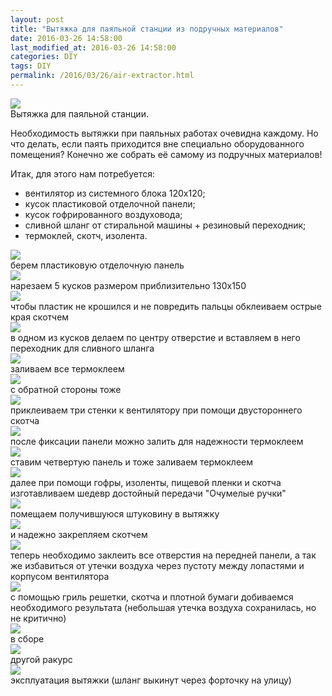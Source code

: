 ```yaml
---
layout: post
title: "Вытяжка для паяльной станции из подручных материалов"
date: 2016-03-26 14:58:00
last_modified_at: 2016-03-26 14:58:00
categories: DIY
tags: DIY
permalink: /2016/03/26/air-extractor.html
---
```



<div class="post-image-container">
<a href="/img/posts/2016-03-26-air-extractor/air-extractor.jpg">
<img class="post-image-img" src="/img/posts/2016-03-26-air-extractor/air-extractor.jpg">
</a>
<div class="post-image-caption">Вытяжка для паяльной станции.</div>
</div>

Необходимость вытяжки при паяльных работах очевидна каждому.
Но что делать, если паять приходится вне специально оборудованного помещения?
Конечно же собрать её самому из подручных материалов!

<!--more-->

Итак, для этого нам потребуется:

* вентилятор из системного блока 120х120;
* кусок пластиковой отделочной панели;
* кусок гофрированного воздуховода;
* сливной шланг от стиральной машины + резиновый переходник;
* термоклей, скотч, изолента.

<div class="post-image-container">
<a href="/img/posts/2016-03-26-air-extractor/1.jpg">
<img class="post-image-img" src="/img/posts/2016-03-26-air-extractor/1.jpg">
</a>
<div class="post-image-caption">берем пластиковую отделочную панель</div>
</div>


<div class="post-image-container">
<a href="/img/posts/2016-03-26-air-extractor/2.jpg">
<img class="post-image-img" src="/img/posts/2016-03-26-air-extractor/2.jpg">
</a>
<div class="post-image-caption">нарезаем 5 кусков размером приблизительно 130х150</div>
</div>


<div class="post-image-container">
<a href="/img/posts/2016-03-26-air-extractor/3.jpg">
<img class="post-image-img" src="/img/posts/2016-03-26-air-extractor/3.jpg">
</a>
<div class="post-image-caption">чтобы пластик не крошился и не повредить пальцы обклеиваем острые края скотчем</div>
</div>


<div class="post-image-container">
<a href="/img/posts/2016-03-26-air-extractor/4.jpg">
<img class="post-image-img" src="/img/posts/2016-03-26-air-extractor/4.jpg">
</a>
<div class="post-image-caption">в одном из кусков делаем по центру отверстие и вставляем в него переходник для сливного шланга</div>
</div>


<div class="post-image-container">
<a href="/img/posts/2016-03-26-air-extractor/5.jpg">
<img class="post-image-img" src="/img/posts/2016-03-26-air-extractor/5.jpg">
</a>
<div class="post-image-caption">заливаем все термоклеем</div>
</div>


<div class="post-image-container">
<a href="/img/posts/2016-03-26-air-extractor/6.jpg">
<img class="post-image-img" src="/img/posts/2016-03-26-air-extractor/6.jpg">
</a>
<div class="post-image-caption">с обратной стороны тоже</div>
</div>


<div class="post-image-container">
<a href="/img/posts/2016-03-26-air-extractor/7.jpg">
<img class="post-image-img" src="/img/posts/2016-03-26-air-extractor/7.jpg">
</a>
<div class="post-image-caption">приклеиваем три стенки к вентилятору при помощи двустороннего скотча</div>
</div>


<div class="post-image-container">
<a href="/img/posts/2016-03-26-air-extractor/8.jpg">
<img class="post-image-img" src="/img/posts/2016-03-26-air-extractor/8.jpg">
</a>
<div class="post-image-caption">после фиксации панели можно залить для надежности термоклеем</div>
</div>


<div class="post-image-container">
<a href="/img/posts/2016-03-26-air-extractor/9.jpg">
<img class="post-image-img" src="/img/posts/2016-03-26-air-extractor/9.jpg">
</a>
<div class="post-image-caption">ставим четвертую панель и тоже заливаем термоклеем</div>
</div>


<div class="post-image-container">
<a href="/img/posts/2016-03-26-air-extractor/10.jpg">
<img class="post-image-img" src="/img/posts/2016-03-26-air-extractor/10.jpg">
</a>
<div class="post-image-caption">далее при помощи гофры, изоленты, пищевой пленки и скотча изготавливаем шедевр достойный передачи "Очумелые ручки"</div>
</div>


<div class="post-image-container">
<a href="/img/posts/2016-03-26-air-extractor/11.jpg">
<img class="post-image-img" src="/img/posts/2016-03-26-air-extractor/11.jpg">
</a>
<div class="post-image-caption">помещаем получившуюся штуковину в вытяжку</div>
</div>


<div class="post-image-container">
<a href="/img/posts/2016-03-26-air-extractor/12.jpg">
<img class="post-image-img" src="/img/posts/2016-03-26-air-extractor/12.jpg">
</a>
<div class="post-image-caption">и надежно закрепляем скотчем</div>
</div>


<div class="post-image-container">
<a href="/img/posts/2016-03-26-air-extractor/13.jpg">
<img class="post-image-img" src="/img/posts/2016-03-26-air-extractor/13.jpg">
</a>
<div class="post-image-caption">теперь необходимо заклеить все отверстия на передней панели, а так же
избавиться от утечки воздуха через пустоту между лопастями и корпусом вентилятора</div>
</div>


<div class="post-image-container">
<a href="/img/posts/2016-03-26-air-extractor/14.jpg">
<img class="post-image-img" src="/img/posts/2016-03-26-air-extractor/14.jpg">
</a>
<div class="post-image-caption">с помощью гриль решетки, скотча и плотной бумаги добиваемся необходимого результата
(небольшая утечка воздуха сохранилась, но не критично)</div>
</div>


<div class="post-image-container">
<a href="/img/posts/2016-03-26-air-extractor/15.jpg">
<img class="post-image-img" src="/img/posts/2016-03-26-air-extractor/15.jpg">
</a>
<div class="post-image-caption">в сборе</div>
</div>


<div class="post-image-container">
<a href="/img/posts/2016-03-26-air-extractor/16.jpg">
<img class="post-image-img" src="/img/posts/2016-03-26-air-extractor/16.jpg">
</a>
<div class="post-image-caption">другой ракурс</div>
</div>


<div class="post-image-container">
<a href="/img/posts/2016-03-26-air-extractor/17.jpg">
<img class="post-image-img" src="/img/posts/2016-03-26-air-extractor/17.jpg">
</a>
<div class="post-image-caption">эксплуатация вытяжки (шланг выкинут через форточку на улицу)</div>
</div>
